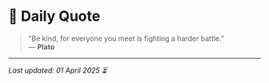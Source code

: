 # 📜 Daily Quote

> "Be kind, for everyone you meet is fighting a harder battle."  
> — **Plato**

---

_Last updated: 01 April 2025 ⏳_
